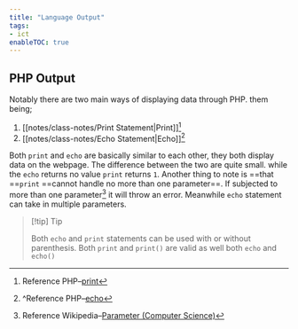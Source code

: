 ```yaml
---
title: "Language Output"
tags:
- ict
enableTOC: true
---
```


## PHP Output

Notably there are two main ways of displaying data through PHP. them being;
1. [[notes/class-notes/Print Statement|Print]][^14]
2. [[notes/class-notes/Echo Statement|Echo]][^15]

Both `print` and `echo` are basically similar to each other, they both display data on the webpage. The difference between the two are quite small. while the `echo` returns no value `print` returns `1`. Another thing to note is ==that ==`print` ==cannot handle no more than one parameter==. If subjected to more than one parameter[^16] it will throw an error. Meanwhile `echo` statement can take in multiple parameters.

>[!tip] Tip
>
>Both `echo` and `print` statements can be used with or without parenthesis. Both `print` and `print()` are valid as well both `echo` and `echo()` 

[^14]: Reference PHP–[print](https://www.php.net/manual/en/function.print.php)
[^15]: ^Reference PHP–[echo](https://www.php.net/manual/en/function.echo)
[^16]: Reference Wikipedia–[Parameter (Computer Science)](<https://en.wikipedia.org/wiki/Parameter_(computer_programming)#:~:text=In%20computer%20programming,the%20corresponding%20parameters.>)
